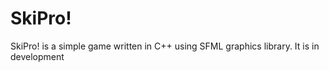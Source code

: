 # SkiPro! 
SkiPro! is a simple game written in C++ using SFML graphics library.
It is in development
